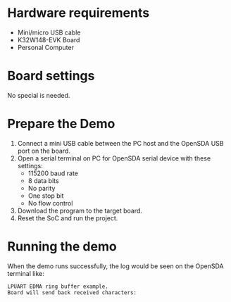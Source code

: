 Hardware requirements
===================
- Mini/micro USB cable
- K32W148-EVK Board
- Personal Computer

Board settings
============
No special is needed.

Prepare the Demo
===============
1.  Connect a mini USB cable between the PC host and the OpenSDA USB port on the board.
2.  Open a serial terminal on PC for OpenSDA serial device with these settings:
    - 115200 baud rate
    - 8 data bits
    - No parity
    - One stop bit
    - No flow control
3.  Download the program to the target board.
4.  Reset the SoC and run the project.

Running the demo
===============
When the demo runs successfully, the log would be seen on the OpenSDA terminal like:

~~~~~~~~~~~~~~~~~~~~~~~~~~~
LPUART EDMA ring buffer example.
Board will send back received characters:

~~~~~~~~~~~~~~~~~~~~~~~~~~~

